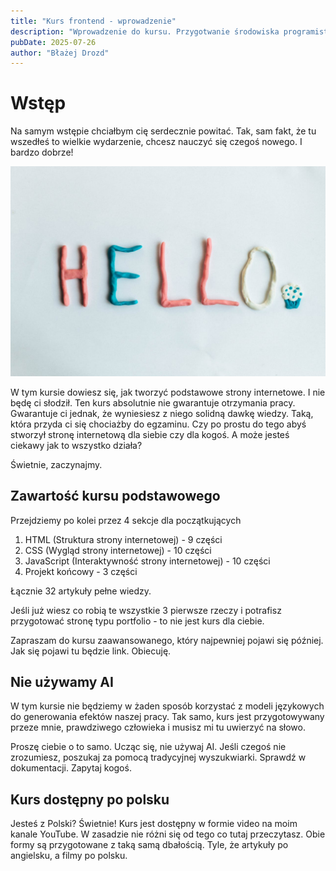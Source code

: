 ```yaml
---
title: "Kurs frontend - wprowadzenie"
description: "Wprowadzenie do kursu. Przygotwanie środowiska programistycznego."
pubDate: 2025-07-26
author: "Błażej Drozd"
---
```


# Wstęp
Na samym wstępie chciałbym cię serdecznie powitać.
Tak, sam fakt, że tu wszedłeś to wielkie wydarzenie, chcesz
nauczyć się czegoś nowego. I bardzo dobrze!

![Hello text](../../assets/pexels/hello.jpg)

W tym kursie dowiesz się, jak tworzyć podstawowe strony internetowe.
I nie będę ci słodził. Ten kurs absolutnie nie gwarantuje otrzymania
pracy. Gwarantuje ci jednak, że wyniesiesz z niego solidną
dawkę wiedzy. Taką, która przyda ci się chociażby do egzaminu.
Czy po prostu do tego abyś stworzył stronę internetową dla siebie
czy dla kogoś. A może jesteś ciekawy jak to wszystko działa?

Świetnie, zaczynajmy.

## Zawartość kursu podstawowego
Przejdziemy po kolei przez 4 sekcje dla początkujących

1. HTML (Struktura strony internetowej) - 9 części
2. CSS (Wygląd strony internetowej) - 10 części
3. JavaScript (Interaktywność strony internetowej) - 10 części
4. Projekt końcowy - 3 części

Łącznie 32 artykuły pełne wiedzy.

Jeśli już wiesz co robią te wszystkie 3 pierwsze rzeczy i potrafisz przygotować
stronę typu portfolio - to nie jest kurs dla ciebie.

Zapraszam do kursu zaawansowanego, który najpewniej pojawi się później.
Jak się pojawi tu będzie link. Obiecuję.

## Nie używamy AI
W tym kursie nie będziemy w żaden sposób korzystać z modeli językowych do
generowania efektów naszej pracy. Tak samo, kurs jest przygotowywany przeze mnie,
prawdziwego człowieka i musisz mi tu uwierzyć na słowo.

Proszę ciebie o to samo. Ucząc się, nie używaj AI. Jeśli czegoś nie zrozumiesz, poszukaj
za pomocą tradycyjnej wyszukwiarki. Sprawdź w dokumentacji. Zapytaj kogoś.

## Kurs dostępny po polsku
Jesteś z Polski? Świetnie! Kurs jest dostępny w formie video na moim kanale YouTube.
W zasadzie nie różni się od tego co tutaj przeczytasz. Obie formy są przygotowane
z taką samą dbałością. Tyle, że artykuły po angielsku, a filmy po polsku.